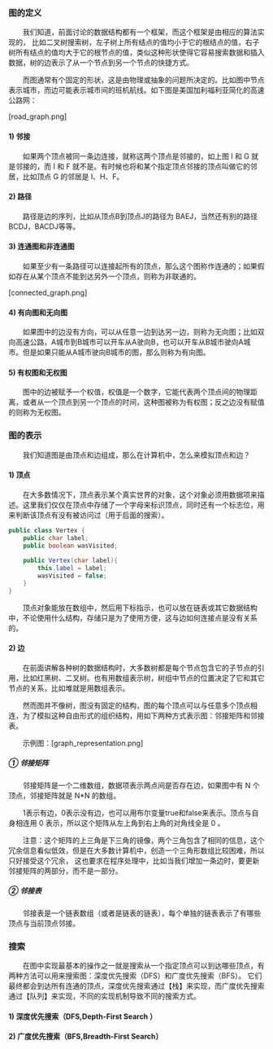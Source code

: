 ### 图的定义

　　我们知道，前面讨论的数据结构都有一个框架，而这个框架是由相应的算法实现的，
比如二叉树搜索树，左子树上所有结点的值均小于它的根结点的值，右子树所有结点的值均大于它的根节点的值，类似这种形状使得它容易搜索数据和插入数据，树的边表示了从一个节点到另一个节点的快捷方式。

　　而图通常有个固定的形状，这是由物理或抽象的问题所决定的。比如图中节点表示城市，而边可能表示城市间的班机航线。如下图是美国加利福利亚简化的高速公路网：

[road_graph.png]

#### 1) 邻接
　　如果两个顶点被同一条边连接，就称这两个顶点是邻接的，如上图 I 和 G 就是邻接的，而 I 和 F 就不是。有时候也将和某个指定顶点邻接的顶点叫做它的邻居，比如顶点 G 的邻居是 I、H、F。

#### 2) 路径
　　路径是边的序列，比如从顶点B到顶点J的路径为 BAEJ，当然还有别的路径 BCDJ，BACDJ等等。

#### 3) 连通图和非连通图
　　如果至少有一条路径可以连接起所有的顶点，那么这个图称作连通的；如果假如存在从某个顶点不能到达另外一个顶点，则称为非联通的。

[connected_graph.png]

#### 4) 有向图和无向图
　　如果图中的边没有方向，可以从任意一边到达另一边，则称为无向图；比如双向高速公路，A城市到B城市可以开车从A驶向B，也可以开车从B城市驶向A城市。但是如果只能从A城市驶向B城市的图，那么则称为有向图。

#### 5) 有权图和无权图
　　图中的边被赋予一个权值，权值是一个数字，它能代表两个顶点间的物理距离，或者从一个顶点到另一个顶点的时间，这种图被称为有权图；反之边没有赋值的则称为无权图。

### 图的表示

　　我们知道图是由顶点和边组成，那么在计算机中，怎么来模拟顶点和边？

#### 1) 顶点
　　在大多数情况下，顶点表示某个真实世界的对象，这个对象必须用数据项来描述。这里我们仅仅在顶点中存储了一个字母来标识顶点，同时还有一个标志位，用来判断该顶点有没有被访问过（用于后面的搜索）。
```java
public class Vertex {
    public char label;
    public boolean wasVisited;
     
    public Vertex(char label){
        this.label = label;
        wasVisited = false;
    }
}
```
　　顶点对象能放在数组中，然后用下标指示，也可以放在链表或其它数据结构中，不论使用什么结构，存储只是为了使用方便，这与边如何连接点是没有关系的。

#### 2) 边
　　在前面讲解各种树的数据结构时，大多数树都是每个节点包含它的子节点的引用，比如红黑树、二叉树。也有用数组表示树，树组中节点的位置决定了它和其它节点的关系，比如堆就是用数组表示。

　　然而图并不像树，图没有固定的结构，图的每个顶点可以与任意多个顶点相连，为了模拟这种自由形式的组织结构，用如下两种方式表示图：邻接矩阵和邻接表。

　　示例图：[graph_representation.png]

##### ① 邻接矩阵
　　邻接矩阵是一个二维数组，数据项表示两点间是否存在边，如果图中有 N 个顶点，邻接矩阵就是 N*N 的数组。

　　1表示有边，0表示没有边，也可以用布尔变量true和false来表示。顶点与自身相连用 0 表示，所以这个矩阵从左上角到右上角的对角线全是 0 。

　　注意：这个矩阵的上三角是下三角的镜像，两个三角包含了相同的信息，这个冗余信息看似低效，但是在大多数计算机中，创造一个三角形数组比较困难，所以只好接受这个冗余，
这也要求在程序处理中，比如当我们增加一条边时，要更新邻接矩阵的两部分，而不是一部分。

##### ② 邻接表
　　邻接表是一个链表数组（或者是链表的链表），每个单独的链表表示了有哪些顶点与当前顶点邻接。

### 搜索
　　在图中实现最基本的操作之一就是搜索从一个指定顶点可以到达哪些顶点，有两种方法可以用来搜索图：深度优先搜索（DFS）和广度优先搜索（BFS）。
它们最终都会到达所有连通的顶点，深度优先搜索通过【栈】来实现，而广度优先搜索通过【队列】来实现，不同的实现机制导致不同的搜索方式。

#### 1) 深度优先搜索（DFS,Depth-First Search ）


#### 2) 广度优先搜索（BFS,Breadth-First Search）